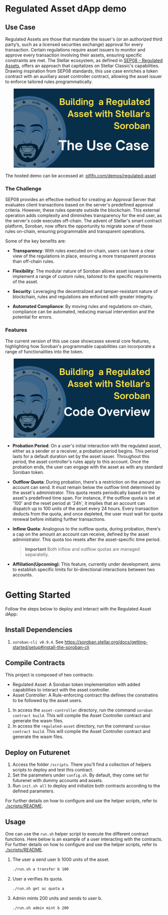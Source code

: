# Regulated Asset dApp demo

## Use Case

Regulated Assets are those that mandate the issuer's (or an authorized third party’s, such as a licensed securities exchange) approval for every transaction. Certain regulations require asset issuers to monitor and approve every transaction involving their assets, ensuring specific constraints are met. The Stellar ecosystem, as defined in [SEP08 - Regulated Assets](https://github.com/stellar/stellar-protocol/blob/master/ecosystem/sep-0008.md), offers an approach that capitalizes on Stellar Classic's capabilities. Drawing inspiration from SEP08 standards, this use case enriches a token contract with an auxiliary asset controller contract, allowing the asset issuer to enforce tailored rules programmatically.

<div align="center">
    <a href="https://youtu.be/rec_DnkkJ-A?si=UniAZ9VFVTv6ckGO">
        <img src="../../assets/regulated-asset/thumb-use-case.png" width="450" alt="Check out the Use Case Video explanation">
    </a>
</div>



The hosted demo can be accessed at: [oififo.com/demos/regulated-asset](https://www.oififo.com/demos/regulated-asset)

### The Challenge

SEP08 provides an effective method for creating an Approval Server that evaluates client transactions based on the server's predefined approval criteria. However, these rules operate outside the blockchain. This external operation adds complexity and diminishes transparency for the end user, as the server's code executes off-chain. The advent of Stellar's smart contract platform, Soroban, now offers the opportunity to migrate some of these rules on-chain, ensuring programmable and transparent operations.

Some of the key benefits are:

- **Transparency**: With rules executed on-chain, users can have a clear view of the regulations in place, ensuring a more transparent process than off-chain rules.

- **Flexibility**: The modular nature of Soroban allows asset issuers to implement a range of custom rules, tailored to the specific requirements of the asset.

- **Security**: Leveraging the decentralized and tamper-resistant nature of blockchain, rules and regulations are enforced with greater integrity.

- **Automated Compliance**: By moving rules and regulations on-chain, compliance can be automated, reducing manual intervention and the potential for errors.

### Features

The current version of this use case showcases several core features, highlighting how Soroban's programmable capabilities can incorporate a range of functionalities into the token.

<div align="center">
    <a href="https://youtu.be/T4_Ift9NsQA?si=CLeELlyYhAHw0yBg">
        <img src="../../assets/regulated-asset/thumb-code-overview.png" width="450" alt="Check out the code overview video">
    </a>
</div>

- **Probation Period**: On a user's initial interaction with the regulated asset, either as a sender or a receiver, a probation period begins. This period lasts for a default duration set by the asset issuer. Throughout this period, the asset controller's rules apply to this account. Once the probation ends, the user can engage with the asset as with any standard Soroban token.

- **Outflow Quota**: During probation, there's a restriction on the amount an account can send. It must remain below the outflow limit determined by the asset's administrator. This quota resets periodically based on the asset's predefined time span. For instance, if the outflow quota is set at '100' and the reset period at '24h', it implies that an account can dispatch up to 100 units of the asset every 24 hours. Every transaction deducts from the quota, and once depleted, the user must wait for quota renewal before initiating further transactions.

- **Inflow Quota**: Analogous to the outflow quota, during probation, there's a cap on the amount an account can receive, defined by the asset administrator. This quota too resets after the asset-specific time period.

  > **Important** Both inflow and outflow quotas are managed separatelly.

- **Affiliation(Upcoming)**: This feature, currently under development, aims to establish specific limits for bi-directional interactions between two accounts.

# Getting Started

Follow the steps below to deploy and interact with the Regulated Asset dApp:

## Install Dependencies

1. `soroban-cli v0.9.4`. See https://soroban.stellar.org/docs/getting-started/setup#install-the-soroban-cli

## Compile Contracts

This project is composed of two contracts:

- Regulated Asset: A Soroban token implementation with added capabilities to interact with the asset controller.
- Asset Controller: A Rule-enforcing contract tha defines the constratins to be followed by the asset users.

1. In access the `asset-controller` directory, run the command `soroban contract build`. This will compile the Asset Controller contract and generate the wasm files.
2. In access the `regulated-asset` directory, run the command `soroban contract build`. This will compile the Asset Controller contract and generate the wasm files.

## Deploy on Futurenet

1. Access the folder `/scripts`. There you'll find a collection of helpers scripts to deploy and test this contract.
2. Set the parameters under `config.sh`. By default, they come set for futurenet with dummy accounts and assets.
3. Run `init.sh all` to deploy and initialize both contracts according to the defined parameters.

For further details on how to configure and use the helper scripts, refer to [./scripts/README](scripts/README.md).

## Usage

One can use the `run.sh` helper script to execute the different contract functions. Here below is an example of a user interacting with the contracts.
For further details on how to configure and use the helper scripts, refer to [./scripts/README](scripts/README.md).

1. The user a send user b 1000 units of the asset.

   ```bash
   ./run.sh a transfer b 100
   ```

2. User a verifies its quota.

   ```bash
   ./run.sh get ac quota a
   ```

3. Admin mints 200 units and sends to user b.
   ```bash
   ./run.sh admin mint b 200
   ```
